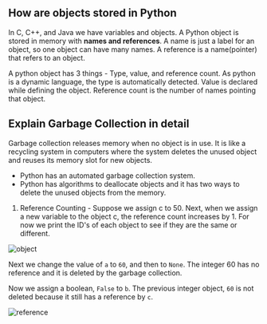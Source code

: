 ## How are objects stored in Python
In C, C++, and Java we have variables and objects. A Python object is stored in memory with **names and references**. 
A name is just a label for an object, so one object can have many names. 
A reference is a name(pointer) that refers to an object.

A python object has 3 things -  Type, value, and reference count. As python is a dynamic language, the type is automatically detected. Value is 
declared while defining the object. Reference count is the number of names pointing that object. 

## Explain Garbage Collection in detail
Garbage collection releases memory when no object is in use. It is like a recycling system in computers where the system deletes the unused object and 
reuses its memory slot for new objects.

- Python has an automated garbage collection system.
- Python has algorithms to deallocate objects and it has two ways to delete the unused objects from the memory.

1. Reference Counting - Suppose we assign c to 50. Next, when we assign a new variable to the object c, the reference count increases by 1.
For now we print the ID's of each object to see if they are the same or different.

![object](https://github.com/samueldsingh/python-dev-90-days-bootcamp/assets/62851341/12f8cb3e-3933-43e2-b987-ba00e9be0474)

Next we change the value of ```a``` to ```60```, and then to ```None```. The integer 60 has no reference and it is deleted by the garbage collection.

Now we assign a boolean, ```False``` to ```b```. The previous integer object, ```60``` is not deleted because it still has a reference by ```c```.

![reference](https://github.com/samueldsingh/python-dev-90-days-bootcamp/issues/1#issue-1752095083)
